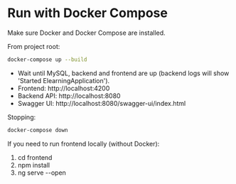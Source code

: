 # Run with Docker Compose

Make sure Docker and Docker Compose are installed.

From project root:
```bash
docker-compose up --build
```
- Wait until MySQL, backend and frontend are up (backend logs will show 'Started ElearningApplication').
- Frontend: http://localhost:4200
- Backend API: http://localhost:8080
- Swagger UI: http://localhost:8080/swagger-ui/index.html

Stopping:
```bash
docker-compose down
```

If you need to run frontend locally (without Docker):
1. cd frontend
2. npm install
3. ng serve --open

